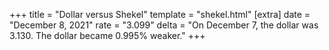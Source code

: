 +++
title = "Dollar versus Shekel"
template = "shekel.html"
[extra]
date = "December  8, 2021"
rate = "3.099"
delta = "On December  7, the dollar was 3.130. The dollar became 0.995% weaker."
+++
